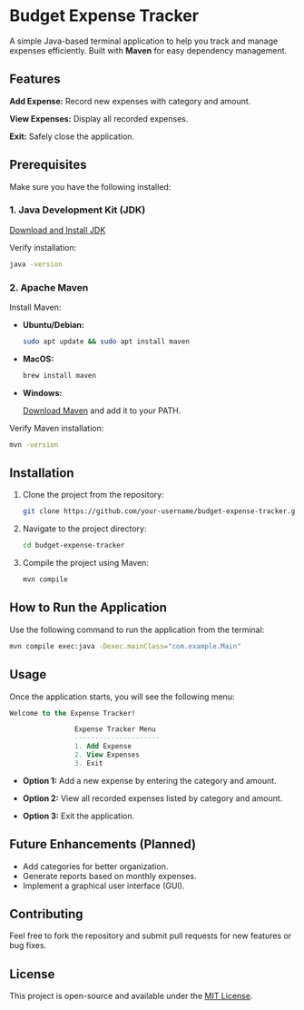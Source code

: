# Budget Expense Tracker
A simple Java-based terminal application to help you track and manage expenses efficiently. Built with **Maven** for easy dependency management.

## Features
**Add Expense:** Record new expenses with category and amount.

**View Expenses:** Display all recorded expenses.

**Exit:** Safely close the application.

## Prerequisites
Make sure you have the following installed:

### 1. Java Development Kit (JDK)
[Download and Install JDK](https://www.oracle.com/java/technologies/javase-downloads.html)

Verify installation:

```bash
java -version
```
### 2. Apache Maven

Install Maven:

- **Ubuntu/Debian:**
    ```bash
    sudo apt update && sudo apt install maven
    ```

- **MacOS:**
    ```bash
    brew install maven
    ```

- **Windows:**

    [Download Maven](https://maven.apache.org/download.cgi) and add it to your PATH.

Verify Maven installation:
```bash
mvn -version
```


## Installation
1) Clone the project from the repository:
    ```bash
    git clone https://github.com/your-username/budget-expense-tracker.git
    ```

2) Navigate to the project directory:
    ```bash
    cd budget-expense-tracker
    ```

3) Compile the project using Maven:
    ```bash
    mvn compile
    ```


## How to Run the Application
Use the following command to run the application from the terminal:
```bash
mvn compile exec:java -Dexec.mainClass="com.example.Main"
```


## Usage
Once the application starts, you will see the following menu:
```sql
Welcome to the Expense Tracker!

                Expense Tracker Menu
                ---------------------
                1. Add Expense
                2. View Expenses
                3. Exit
```
- **Option 1:** Add a new expense by entering the category and amount.

- **Option 2:** View all recorded expenses listed by category and amount.

- **Option 3:** Exit the application.


## Future Enhancements (Planned)
- Add categories for better organization.
- Generate reports based on monthly expenses.
- Implement a graphical user interface (GUI).


## Contributing
Feel free to fork the repository and submit pull requests for new features or bug fixes.

## License
This project is open-source and available under the [MIT License](https://opensource.org/licenses/MIT).